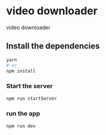 # video downloader

video downloader

## Install the dependencies
```bash
yarn
# or
npm install
```

### Start the server
```bash
npm run startServer
```

### run the app
```bash
npm run dev
```